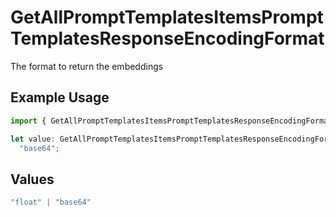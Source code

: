 # GetAllPromptTemplatesItemsPromptTemplatesResponseEncodingFormat

The format to return the embeddings

## Example Usage

```typescript
import { GetAllPromptTemplatesItemsPromptTemplatesResponseEncodingFormat } from "orq-poc-typescript-multi-env-version/models/operations";

let value: GetAllPromptTemplatesItemsPromptTemplatesResponseEncodingFormat =
  "base64";
```

## Values

```typescript
"float" | "base64"
```